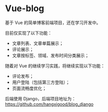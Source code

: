 # Vue-blog
基于 Vue 的简单博客前端项目，还在学习开发中。

目前仅实现了以下功能：

- 文章列表、文章单篇展示；
- 评论展示；
- 文章按标签、领域、发布时间分类展示；

随着对 Vue 的继续学习实践，将继续实现以下功能：

- 评论发布；
- 用户登陆（包括第三方登陆）；
- 页面流畅度优化；

后端使用 Django，后端项目地址为：https://github.com/hangxigood/blog_django

